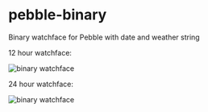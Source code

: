 # pebble-binary
Binary watchface for Pebble with date and weather string

12 hour watchface:

![binary watchface](http://cdn.dvbris.com/binary-pebble-12h.png)

24 hour watchface:

![binary watchface](http://cdn.dvbris.com/binary-pebble-24h.png)
